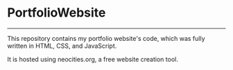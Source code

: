 # PortfolioWebsite

--------

This repository contains my portfolio website's code, which was fully written in HTML, CSS, and JavaScript.

It is hosted using neocities.org, a free website creation tool. 
